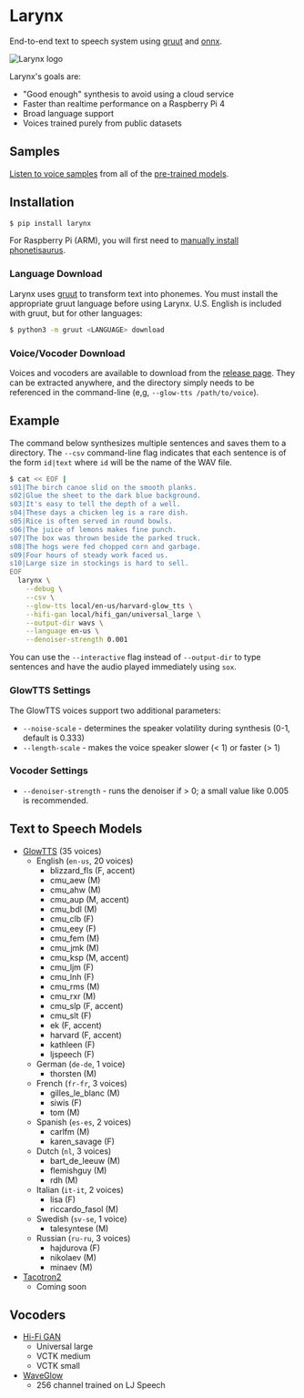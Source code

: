 # Larynx

End-to-end text to speech system using [gruut](https://github.com/rhasspy/gruut) and [onnx](https://onnx.ai/).

![Larynx logo](img/logo.png)

Larynx's goals are:

* "Good enough" synthesis to avoid using a cloud service
* Faster than realtime performance on a Raspberry Pi 4
* Broad language support
* Voices trained purely from public datasets

## Samples

[Listen to voice samples](https://rhasspy.github.io/larynx/) from all of the [pre-trained models](https://github.com/rhasspy/larynx/releases).

## Installation

```sh
$ pip install larynx
```

For Raspberry Pi (ARM), you will first need to [manually install phonetisaurus](https://github.com/rhasspy/phonetisaurus-pypi/releases).

### Language Download

Larynx uses [gruut](https://github.com/rhasspy/gruut) to transform text into phonemes. You must install the appropriate gruut language before using Larynx. U.S. English is included with gruut, but for other languages:

```sh
$ python3 -m gruut <LANGUAGE> download
```

### Voice/Vocoder Download

Voices and vocoders are available to download from the [release page](https://github.com/rhasspy/larynx/releases). They can be extracted anywhere, and the directory simply needs to be referenced in the command-line (e,g, `--glow-tts /path/to/voice`).

## Example

The command below synthesizes multiple sentences and saves them to a directory. The `--csv` command-line flag indicates that each sentence is of the form `id|text` where `id` will be the name of the WAV file.

```sh
$ cat << EOF |
s01|The birch canoe slid on the smooth planks.
s02|Glue the sheet to the dark blue background.
s03|It's easy to tell the depth of a well.
s04|These days a chicken leg is a rare dish.
s05|Rice is often served in round bowls.
s06|The juice of lemons makes fine punch.
s07|The box was thrown beside the parked truck.
s08|The hogs were fed chopped corn and garbage.
s09|Four hours of steady work faced us.
s10|Large size in stockings is hard to sell.
EOF
  larynx \
    --debug \
    --csv \
    --glow-tts local/en-us/harvard-glow_tts \
    --hifi-gan local/hifi_gan/universal_large \
    --output-dir wavs \
    --language en-us \
    --denoiser-strength 0.001
```

You can use the `--interactive` flag instead of `--output-dir` to type sentences and have the audio played immediately using `sox`.

### GlowTTS Settings

The GlowTTS voices support two additional parameters:

* `--noise-scale` - determines the speaker volatility during synthesis (0-1, default is  0.333)
* `--length-scale` - makes the voice speaker slower (< 1) or faster (> 1)

### Vocoder Settings

* `--denoiser-strength` - runs the denoiser if > 0; a small value like 0.005 is recommended.

## Text to Speech Models

* [GlowTTS](https://github.com/rhasspy/glow-tts-train) (35 voices)
    * English (`en-us`, 20 voices)
        * blizzard_fls (F, accent)
        * cmu_aew (M)
        * cmu_ahw (M)
        * cmu_aup (M, accent)
        * cmu_bdl (M)
        * cmu_clb (F)
        * cmu_eey (F)
        * cmu_fem (M)
        * cmu_jmk (M)
        * cmu_ksp (M, accent)
        * cmu_ljm (F)
        * cmu_lnh (F)
        * cmu_rms (M)
        * cmu_rxr (M)
        * cmu_slp (F, accent)
        * cmu_slt (F)
        * ek (F, accent)
        * harvard (F, accent)
        * kathleen (F)
        * ljspeech (F)
    * German (`de-de`, 1 voice)
        * thorsten (M)
    * French (`fr-fr`, 3 voices)
        * gilles\_le\_blanc (M)
        * siwis (F)
        * tom (M)
    * Spanish (`es-es`, 2 voices)
        * carlfm (M)
        * karen_savage (F)
    * Dutch (`nl`, 3 voices)
        * bart\_de\_leeuw (M)
        * flemishguy (M)
        * rdh (M)
    * Italian (`it-it`, 2 voices)
        * lisa (F)
        * riccardo_fasol (M)
    * Swedish (`sv-se`, 1 voice)
        * talesyntese (M)
    * Russian (`ru-ru`, 3 voices)
        * hajdurova (F)
        * nikolaev (M)
        * minaev (M)
* [Tacotron2](https://github.com/rhasspy/tacotron2-train)
    * Coming soon

## Vocoders

* [Hi-Fi GAN](https://github.com/rhasspy/hifi-gan-train)
    * Universal large
    * VCTK medium
    * VCTK small
* [WaveGlow](https://github.com/NVIDIA/DeepLearningExamples/tree/master/PyTorch/SpeechSynthesis/Tacotron2)
    * 256 channel trained on LJ Speech
